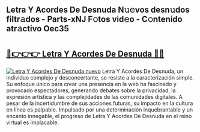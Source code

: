 ## Letra Y Acordes De Desnuda N𝚞𝚎vos desn𝚞dos filtr𝚊dos - Parts-xNJ F𝚘tos vid𝚎o - C𝚘ntenido atr𝚊ctivo Oec35

# <h2><a href="http://mb49x6.tromn.icu/?c=Letra+Y+Acordes+De+Desnuda">🔗👉👉👉 Letra Y Acordes De Desnuda 🔗🔗</a></h2>

[![Letra Y Acordes De Desnuda nuevo](https://i.imgur.com/pEAQMta.gif)](http://mb49x6.tromn.icu/?c=Letra+Y+Acordes+De+Desnuda)
Letra Y Acordes De Desnuda, un individuo complejo y desconcertante, se resiste a la caracterización simple. Su enfoque único para crear una presencia en la web ha fascinado y provocado espectadores, generando debates sobre la privacidad, la expresión artística y las complejidades de las comunidades digitales. A pesar de la incertidumbre de sus acciones futuras, su impacto en la cultura en línea es palpable. Impulsado por una determinación inquebrantable y un encanto innegable, el progreso de Letra Y Acordes De Desnuda en el reino virtual es implacable.

